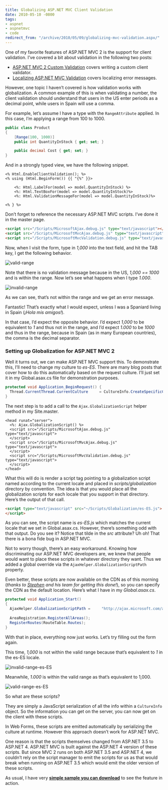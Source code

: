 ```yaml
---
title: Globalizing ASP.NET MVC Client Validation
date: 2010-05-10 -0800
tags:
- aspnet
- aspnetmvc
- code
redirect_from: "/archive/2010/05/09/globalizing-mvc-validation.aspx/"
---
```


One of my favorite features of ASP.NET MVC 2 is the support for client
validation. I’ve covered a bit about validation in the following two
posts:

-   [ASP.NET MVC 2 Custom
    Validation](https://haacked.com/archive/2009/11/19/aspnetmvc2-custom-validation.aspx "Custom Validation")
    covers writing a custom client validator.
-   [Localizing ASP.NET MVC
    Validation](https://haacked.com/archive/2009/12/07/localizing-aspnetmvc-validation.aspx "Localizing Validation")
    covers localizing error messages.

However, one topic I haven’t covered is how validation works with
globalization. A common example of this is when validating a number, the
client validation should understand that users in the US enter periods
as a decimal point, while users in Spain will use a comma.

For example, let’s assume I have a type with the `RangeAttribute`
applied. In this case, I’m applying a range from 100 to 1000.

```csharp
public class Product
{
    [Range(100, 1000)]
    public int QuantityInStock { get; set; }

    public decimal Cost { get; set; }
}
```

And in a strongly typed view, we have the following snippet.

```aspx-cs
<% Html.EnableClientValidation(); %>
<% using (Html.BeginForm()) {{ "{%" }}>

    <%: Html.LabelFor(model => model.QuantityInStock) %>
    <%: Html.TextBoxFor(model => model.QuantityInStock)%>
    <%: Html.ValidationMessageFor(model => model.QuantityInStock)%>

<% } %>
```

Don’t forget to reference the necessary ASP.NET MVC scripts. I’ve done
it in the master page.

```html
<script src="/Scripts/MicrosoftAjax.debug.js" type="text/javascript"></script>
<script src="/Scripts/MicrosoftMvcAjax.debug.js" type="text/javascript"></script>
<script src="/Scripts/MicrosoftMvcValidation.debug.js" type="text/javascript"></script>
```

Now, when I visit the form, type in *1,000* into the text field, and hit
the TAB key, I get the following behavior.

![valid-range](https://haacked.com/images/haacked_com/WindowsLiveWriter/GlobalizingASP.NETMVCClientValidation_A13C/valid-range_3.png "valid-range")

Note that there is no validation message because in the US, *1,000 ==
1000* and is within the range. Now let’s see what happens when I type
*1.000*.

![invalid-range](https://haacked.com/images/haacked_com/WindowsLiveWriter/GlobalizingASP.NETMVCClientValidation_A13C/invalid-range_6.png "invalid-range")

As we can see, that’s not within the range and we get an error message.

Fantastic! That’s exactly what I would expect, unless I was a Spaniard
living in Spain (*¡Hola mis amigos!*).

In that case, I’d expect the opposite behavior. I’d expect *1,000* to be
equivalent to *1* and thus not in the range, and I’d expect *1.000* to
be *1000* and thus in the range, because in Spain (as in many European
countries), the comma is the decimal separator.

### Setting up Globalization for ASP.NET MVC 2

Well it turns out, we can make ASP.NET MVC support this. To demonstrate
this, I’ll need to change my culture to *es-ES*. There are many blog
posts that cover how to do this automatically based on the request
culture. I’ll just set it in my Global.asax.cs file for demonstration
purposes.

```csharp
protected void Application_BeginRequest() {
  Thread.CurrentThread.CurrentCulture     = CultureInfo.CreateSpecificCulture("es-ES");
}
```

The next step is to add a call to the `Ajax.GlobalizationScript` helper
method in my Site.master.

```aspx-cs
<head runat="server">
  <%: Ajax.GlobalizationScript() %>
  <script src="/Scripts/MicrosoftAjax.debug.js" type="text/javascript">
  </script>
  <script src="/Scripts/MicrosoftMvcAjax.debug.js" type="text/javascript">
  </script>
  <script src="/Scripts/MicrosoftMvcValidation.debug.js" type="text/javascript">
  </script>
</head>
```

What this will do is render a script tag pointing to a globalization
script named according to the current locale and placed in
*scripts/globalization* directory by convention. The idea is that you
would place all the globalization scripts for each locale that you
support in that directory. Here’s the output of that call.

```html
<script type="text/javascript" src="~/Scripts/Globalization/es-ES.js">
</script>
```

As you can see, the script name is *es-ES.js* which matches the current
locale that we set in Global.asax.cs. However, there’s something odd
with that output. Do you see it? Notice that tilde in the *src*
attribute? Uh oh! That there is a bona fide bug in ASP.NET MVC.

Not to worry though, there’s an easy workaround. Knowing how
discriminating our ASP.NET MVC developers are, we knew that people would
want to place these scripts in whatever directory they want. Thus we
added a global override via the `AjaxHelper.GlobalizationScriptPath`
property.

Even better, these scripts are now available on the CDN as of this
morning (*thanks to
[Stephen](http://stephenwalther.com/ "Stephen Walther") and his team for
getting this done!*), so you can specify the CDN as the default
location. Here’s what I have in my *Global.asax.cs*.

```csharp
protected void Application_Start()
{
  AjaxHelper.GlobalizationScriptPath =     "http://ajax.microsoft.com/ajax/4.0/1/globalization/";
            
  AreaRegistration.RegisterAllAreas();
  RegisterRoutes(RouteTable.Routes);
}
```

With that in place, everything now just works. Let’s try filling out the
form again.

This time, *1,000* is not within the valid range because that’s
equivalent to *1* in the es-ES locale.

![invalid-range-es-ES](https://haacked.com/images/haacked_com/WindowsLiveWriter/GlobalizingASP.NETMVCClientValidation_A13C/invalid-range-es-ES_3.png "invalid-range-es-ES")

Meanwhile, *1.000* is within the valid range as that’s equivalent to
1,000.

![valid-range-es-ES](https://haacked.com/images/haacked_com/WindowsLiveWriter/GlobalizingASP.NETMVCClientValidation_A13C/valid-range-es-ES_3.png "valid-range-es-ES")

So what are these scripts?

They are simply a JavaScript serialization of all the info within a
`CultureInfo` object. So the information you can get on the server, you
can now get on the client with these scripts.

In Web Forms, these scripts are emitted automatically by serializing the
culture at runtime. However this approach doesn’t work for ASP.NET MVC.

One reason is that the scripts themselves changed from ASP.NET 3.5 to
ASP.NET 4. ASP.NET MVC is built against the ASP.NET 4 version of these
scripts. But since MVC 2 runs on both ASP.NET 3.5 and ASP.NET 4, we
couldn’t rely on the script manager to emit the scripts for us as that
would break when running on ASP.NET 3.5 which would emit the older
version of these scripts.

As usual, I have very **[simple sample you can
download](http://code.haacked.com/mvc-2/GlobalizationDemo.zip "Globalization Sample")**
to see the feature in action.

